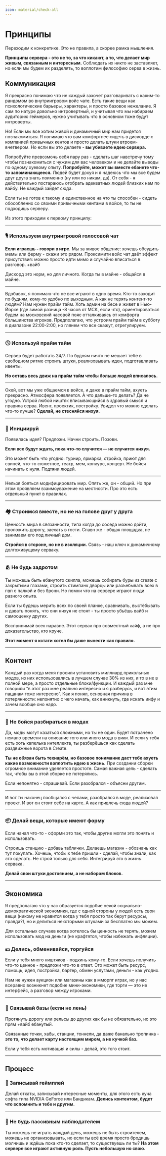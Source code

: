 ```yaml
---
icon: material/check-all
---
```


# Принципы

Переходим к конкретике. Это не правила, а скорее рамка мышления. 

**Принципы сервера - это не то, за что кикают, а то, что делает мир живым, связанным и интересным.** 
Соблюдать их никто не заставляет, но если мы будем их разделять, то воплотим философию серва в жизнь.

## Коммуникация

Я прекрасно понимаю что не каждый захочет разговаривать с каким-то рандомом во внутриигровом войс чате. Есть такие вещи как психологические барьеры, характеры, и просто базовое нежелание. Я сам по натуре довольно интровертный, и учитывая что мы набираем аудиторию геймеров, нужно учитывать что в основном тоже будут интроверты.

Но! Если мы все хотим живой и динамичный мир нам придется познакомиться. Я понимаю что вам комфортнее сидеть в дискорде с компанией привычных кентов и просто делать штуки втроем-вчетвером. Но если вы это делаете - **вы убиваете идею сервера.**

Попробуйте превозмочь себя пару раз - сделать шаг навстречу тому чтобы познакомиться с чужим для вас человеком и не делайте выводы по одному хуевому опыту. **Попробуйте, может вы вместе ебанете что-то запоминающееся.** Людей будет дохуя и я надеюсь что мы все будем друг друга знать поименно (ну или по никам, да). От себя - я действительно постараюсь отобрать адекватных людей близких нам по вайбу. Не каждый зайдет сюда.

Если ты не готов к такому и единственное на что ты способен - сидеть обособленно со своими привычными кентами в войсе, то ты не подходишь серверу.

Из этого приходим к первому принципу:

---

### 🎙️ Используем внутриигровой голосовой чат

**Если играешь - говори в игре.** Мы за живое общение: хочешь обсудить мемы или ферму - скажи это рядом. Проксимити войс чат даёт эффект присутствия: можно просто идти мимо и случайно вписаться в разговор. +вайб

Дискорд это норм, но для личного. Когда ты в майне - общайся в майне.

---

Вдобавок, я понимаю что не все играют в одно время. Кто-то заходит по будням, кому-то удобно по выходным. А как не терять контент-то людям? Нам нужен прайм тайм. Хоть админ на бесе и живет в Нью-Йорке (где зимой разница -8 часов от МСК, если что), ориентироваться будем на московский часовой пояс отталкиваясь от комфорта большинства игроков. Предполагаю, что устроим прайм тайм в субботу в диапазоне 22:00-2:00, но глянем что все скажут, отрегулируем.

---

### 🕓 Используй прайм тайм
Сервер будет работать 24/7. По будням ничто не мешает тебе в свободном ритме строить штуки, реализовывать идеи, подготавливать ивенты.

**Но оставь весь движ на прайм тайм чтобы больше людей вписалось.**

---

Окей, вот мы уже общаемся в войсе, и даже в прайм тайм, ахуеть прекрасно. Атмосфера появляется. А что дальше-то делать? Да че угодно. Устрой любой ништяк вписывающийся в здравый смысл и правила серва. Ивент, проектик, постройку. Увидел что можно сделать что-то лучше? **Сделай, не стесняйся нихуя.**

---

### 🧠 Инициируй

Появилась идея? Предложи. Начни строить. Позови.

**Если все будут ждать, пока что-то случится — не случится нихуя.**

Это может быть что угодно: турнир, ярмарка, стройка, приют для свиней, что-то сюжетное, театр, мем, конкурс, концерт. Не бойся начинать с нуля. Подтяни людей.

---

Нельзя бояться модифицировать мир. Опять же, он - общий. Но при этом проявляем взаимоуважение на местности. Про это есть отдельный пункт в правилах.

---

### 🏘️ Строимся вместе, но не на голове друг у друга

Ценность мира в связанности, типа когда до соседа можно дойти, проложить дорогу, заехать в гости. Спавн же - общая площадка, не занимаем его под личный дом. 

**Стройся в стороне, но не в изоляции.** Связь - наш ключ к динамичному долгоживущему серваку.

---

### 🫂 Не будь задротом
Ты можешь быть ебанутого скилла, можешь собирать буры из create с закрытыми глазами, строить стимпанк дворцы или разъебывать всех в пвп с палкой и без брони. Но помни что на сервере играют люди разного опыта.

Если ты будешь мерить всех по своей планке, сравнивать, выстёбывать и давать понять, что они нихуя не стоят - ты просто убьёшь вайб и самооценку других.

Воспринимай всех наравне. Этот сервак про совместный кайф, а не про доказательство, кто круче.

**Этот момент я кстати хотел бы даже вынести как правило.**

---

## Контент

Каждый раз когда меня просили установить миллиард прикольных модов, из них использовались в лучшем случае 30% из них, и то в не в полной мере, а просто отдельные блоки/функции. И каждый раз мне говорили “в этот раз мне реально интересно и я разберусь, и вот этим пацанам тоже интересно”. Как я понял, основная причина в потерянности: непонятно с чего начать, как вникнуть, где искать инфу и зачем вообще оно надо.

---

### 🧩 Не бойся разбираться в модах

Да, моды могут казаться сложными, но ты не один. Будет потрачено немало времени на описание того или иного мода в вики. И если у тебя есть хоть капелька интеллекта, ты разберёшься как сделать раздвижные ворота в Create.

**Ты не обязан быть технарём, но базовое понимание даст тебе ахуеть какие возможности воплотить идею в жизнь.** При создании сборки огромное внимание уделяется простоте. Самая важная цель - сделать так, чтобы вы в этой сборке не потерялись.

Если непонятно - спрашивай. Если разобрался - объясни другим.

---

И вот ты наконец пообщался с челами, разобрался в моде, реализовал проект. И вот он стоит себе на карте. А как привлечь сюда людей?

---

### 📦 Делай вещи, которые имеют форму

Если начал что-то - оформи это так, чтобы другие могли это понять и использовать.

Строишь станцию - добавь таблички. Делаешь магазин - обозначь как тут покупать. Хочешь, чтобы к тебе пришли - сделай, чтобы знали, как это сделать. Не строй только для себя. Интегрируй это в жизнь сервака. 

**Делай свои штуки достоянием, а не набором блоков.**

---

## Экономика

Я предполагаю что у нас образуется подобие некой социально-демократической экономики, где с одной стороны у людей есть свои вещи (никому не нравится когда у тебя просто так берут ресурсы, правда?), но и делиться некоторыми штуками за бесплатно мы можем. 

Для остальных случаев когда хотелось бы ценность не терять, можем использовать мод на деньги (не крафтятся, чтобы избежать инфляции).

### 💵 Делись, обменивайся, торгуйся

Если у тебя много ништяков - подкинь кому-то. Если хочешь получить что-то ценное - предложи что-то в ответ. Это может быть ресурс, помощь, идея, постройка, бартер, обмен услугами, деньги - как угодно.

Нам не нужен аукцион или магазины как в мморпг играх, но у нас всеравно возникнет подобие мини-экономики, где торги — это не интерфейс, а разговор между игроками.

---

### 🚉 Связывай базы (если не лень)

Протянуть дорогу или рельсы до других как бы не обязательно, но это прям +вайб ебанутый. 

Связанные точки, хабы, станции, тоннели, да даже банально тропинка - **это то, что делает карту настоящим миром, а не кучкой баз.** 

Если у тебя есть мотивация и силы - делай, это того стоит.

---

## Процесс


### 🎥 Записывай геймплей

Делай откаты, записывай интересные моменты, для этого есть куча софта типа NVIDIA GeForce или Бандикам. **Делись контентом, будет что вспомнить и тебе и другим.**

---

### 🧭 Не будь пассивным наблюдателем

Ты можешь не играть каждый день, можешь не быть строителем, можешь не организовывать, но если ты всё время просто бродишь молчишь и ждёшь пока кто-то сделает, то существуешь ли ты? **На этом сервере все играют активную роль. Пусть небольшую но свою.**

